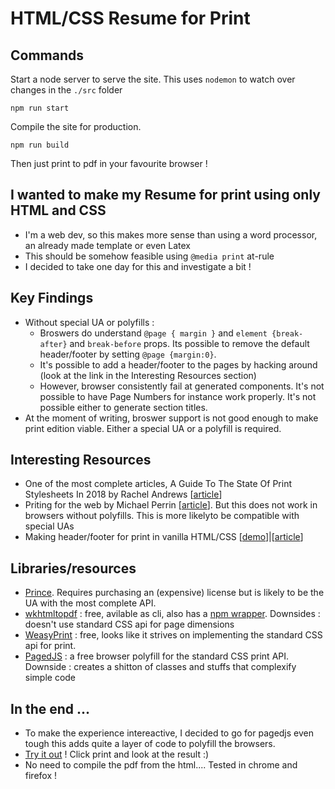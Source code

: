 # HTML/CSS Resume for Print

## Commands

Start a node server to serve the site. This uses `nodemon` to watch over changes in the `./src` folder
```
npm run start
```

Compile the site for production.
```
npm run build
```

Then just print to pdf in your favourite browser !

## I wanted to make my Resume for print using only HTML and CSS

+ I'm a web dev, so this makes more sense than using a word processor, an already made template or even Latex
+ This should be somehow feasible using `@media print` at-rule
+ I decided to take one day for this and investigate a bit !

## Key Findings

+ Without special UA or polyfills :
  + Broswers do understand `@page { margin }` and `element {break-after}` and `break-before` props. Its possible to remove the default header/footer by setting `@page {margin:0}`.
  + It's possible to add a header/footer to the pages by hacking around (look at the link in the Interesting Resources section)
  + However, browser consistently fail at generated components. It's not possible to have Page Numbers for instance work properly. It's not possible either to generate section titles.
+ At the moment of writing, broswer support is not good enough to make print edition viable. Either a special UA or a polyfill is required.

## Interesting Resources

+ One of the most complete articles, A Guide To The State Of Print Stylesheets In 2018 by Rachel Andrews [[article](https://www.smashingmagazine.com/2018/05/print-stylesheets-in-2018/)]
+ Priting for the web by Michael Perrin [[article](http://blog.michaelperrin.fr/2019/11/04/printing-the-web-part-2-html-and-css-for-printing-books/)]. But this does not work in browsers without polyfills. This is more likelyto be compatible with special UAs
+ Making header/footer for print in vanilla HTML/CSS [[demo](https://plnkr.co/edit/lWk6Yd?preview)]|[[article](https://medium.com/@Idan_Co/the-ultimate-print-html-template-with-header-footer-568f415f6d2a)]

## Libraries/resources

+ [Prince](https://www.princexml.com/). Requires purchasing an (expensive) license but is likely to be the UA with the most complete API.
+ [wkhtmltopdf](https://wkhtmltopdf.org/) : free, avilable as cli, also has a [npm wrapper](https://wkhtmltopdf.org/docs.html). Downsides : doesn't use standard CSS api for page dimensions
+ [WeasyPrint](https://weasyprint.org/) : free, looks like it strives on implementing the standard CSS api for print. 
+ [PagedJS](https://www.pagedjs.org) : a free browser polyfill for the standard CSS print API. Downside : creates a shitton of classes and stuffs that complexify simple code

## In the end ...

+ To make the experience intereactive, I decided to go for pagedjs even tough this adds quite a layer of code to polyfill the browsers. 
+ [Try it out](https://resume.adrianv.net) ! Click print and look at the result :) 
+ No need to compile the pdf from the html.... Tested in chrome and firefox !
